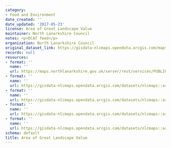 ```yaml
---
category:
- Food and Environment
date_created: ''
date_updated: '2017-05-23'
license: Area of Great Landscape Value
maintainer: North Lanarkshire Council
notes: <p>DCAT feed</p>
organization: North Lanarkshire Council
original_dataset_link: https://gisdata-nlcmaps.opendata.arcgis.com/maps/nlcmaps::area-of-great-landscape-value
records: null
resources:
- format: ''
  name: ''
  url: https://maps.northlanarkshire.gov.uk/server/rest/services/PUBLIC/OPEN_DATA_LAYERS/FeatureServer/17
- format: ''
  name: ''
  url: https://gisdata-nlcmaps.opendata.arcgis.com/datasets/nlcmaps::area-of-great-landscape-value.geojson?outSR=%7B%22latestWkid%22%3A27700%2C%22wkid%22%3A27700%7D
- format: ''
  name: ''
  url: https://gisdata-nlcmaps.opendata.arcgis.com/datasets/nlcmaps::area-of-great-landscape-value.csv?outSR=%7B%22latestWkid%22%3A27700%2C%22wkid%22%3A27700%7D
- format: ''
  name: ''
  url: https://gisdata-nlcmaps.opendata.arcgis.com/datasets/nlcmaps::area-of-great-landscape-value.kml?outSR=%7B%22latestWkid%22%3A27700%2C%22wkid%22%3A27700%7D
- format: ''
  name: ''
  url: https://gisdata-nlcmaps.opendata.arcgis.com/datasets/nlcmaps::area-of-great-landscape-value.zip?outSR=%7B%22latestWkid%22%3A27700%2C%22wkid%22%3A27700%7D
schema: default
title: Area of Great Landscape Value
---
```

